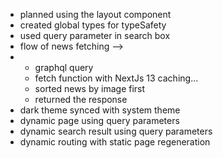 - planned using the layout component
- created global types for typeSafety
- used query parameter in search box
- flow of news fetching -->
- - graphql query
  - fetch function with NextJs 13 caching...
  - sorted news by image first
  - returned the response
- dark theme synced with system theme
- dynamic page using query parameters
- dynamic search result using query parameters
- dynamic routing with static page regeneration